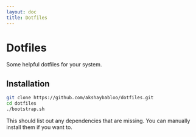 ```yaml
---
layout: doc
title: Dotfiles
---
```


# Dotfiles

Some helpful dotfiles for your system.

## Installation

```bash
git clone https://github.com/akshaybabloo/dotfiles.git
cd dotfiles
./bootstrap.sh
```

This should list out any dependencies that are missing. You can manually install them if you want to.

<!--@include: @/help.md-->
